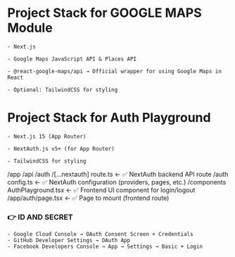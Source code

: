 # Project Stack for GOOGLE MAPS Module

    - Next.js

    - Google Maps JavaScript API & Places API

    - @react-google-maps/api → Official wrapper for using Google Maps in React

    - Optional: TailwindCSS for styling

# Project Stack for Auth Playground

    - Next.js 15 (App Router)

    - NextAuth.js v5+ (for App Router)

    - TailwindCSS for styling

/app
  /api
    /auth
      /[...nextauth]
        route.ts       ← ✅ NextAuth backend API route
/auth
  config.ts            ← ✅ NextAuth configuration (providers, pages, etc.)
/components
  AuthPlayground.tsx   ← ✅ Frontend UI component for login/logout
/app/auth/page.tsx     ← ✅ Page to mount <AuthPlayground /> (frontend route)


### 👉 ID AND SECRET
    - Google Cloud Console → OAuth Consent Screen + Credentials
    - GitHub Developer Settings → OAuth App
    - Facebook Developers Console → App → Settings → Basic + Login

